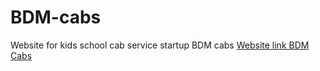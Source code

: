# BDM-cabs
Website for kids school cab service startup BDM cabs
[Website link BDM Cabs](https://www.google.com)
